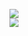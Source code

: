 [![](https://img.shields.io/badge/Made%20With-Github%20Spray-lightgrey.svg?style=for-the-badge&logo=github)](https://github.com/Annihil/github-spray#30138)  
[![](https://i.imgur.com/2DrTn0Z.gif)](https://github.com/Annihil/github-spray)